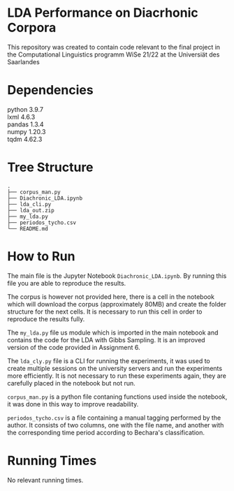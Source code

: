 # LDA Performance on Diacrhonic Corpora

This repository was created to contain code relevant to the final project in the Computational Linguistics programm WiSe 21/22 at the Universiät des Saarlandes

# Dependencies  

python                    3.9.7  
lxml                      4.6.3   
pandas                    1.3.4  
numpy                     1.20.3  
tqdm                      4.62.3  

# Tree Structure
```
.
├── corpus_man.py
├── Diachronic_LDA.ipynb
├── lda_cli.py
├── lda_out.zip
├── my_lda.py
├── periodos_tycho.csv
└── README.md
```

# How to Run

The main file is the Jupyter Notebook ```Diachronic_LDA.ipynb```. By running this file you are able to reproduce the results.  

The corpus is however not provided here, there is a cell in the notebook which will download the corpus (approximately 80MB) and create the folder structure for the next cells. It is necessary to run this cell in order to reproduce the results fully.  

The ```my_lda.py``` file us module which is imported in the main notebook and contains the code for the LDA with Gibbs Sampling. It is an improved version of the code provided in Assignment 6.  

The ```lda_cly.py``` file is a CLI for running the experiments, it was used to create multiple sessions on the university servers and run the experiments more efficiently. It is not necessary to run these experiments again, they are carefully placed in the notebook but not run.

```corpus_man.py``` is a python file contaning functions used inside the notebook, it was done in this way to improve readability.

```periodos_tycho.csv``` is a file containing a manual tagging performed by the author. It consists of two columns, one with the file name, and another with the corresponding time period according to Bechara's classification.

# Running Times

No relevant running times.
